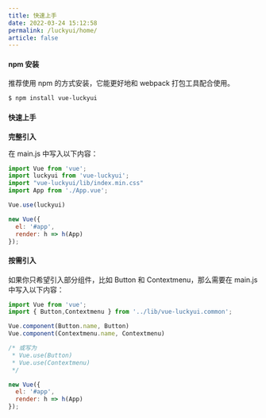```yaml
---
title: 快速上手
date: 2022-03-24 15:12:58
permalink: /luckyui/home/
article: false
---
```


#### npm 安装

推荐使用 npm 的方式安装，它能更好地和 webpack 打包工具配合使用。

```sh
$ npm install vue-luckyui
```

#### 快速上手
**完整引入**

在 main.js 中写入以下内容：

```js
import Vue from 'vue';
import luckyui from 'vue-luckyui';
import "vue-luckyui/lib/index.min.css"
import App from './App.vue';

Vue.use(luckyui)

new Vue({
  el: '#app',
  render: h => h(App)
});
```

#### 按需引入

如果你只希望引入部分组件，比如 Button 和 Contextmenu，那么需要在 main.js 中写入以下内容：

```js
import Vue from 'vue';
import { Button,Contextmenu } from '../lib/vue-luckyui.common';

Vue.component(Button.name, Button)
Vue.component(Contextmenu.name, Contextmenu)

/* 或写为
 * Vue.use(Button)
 * Vue.use(Contextmenu)
 */

new Vue({
  el: '#app',
  render: h => h(App)
});
```
